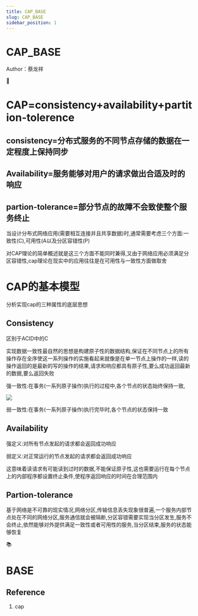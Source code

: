 ```yaml
---
title: CAP_BASE
slug: CAP_BASE
sidebar_position: 1
---
```



# CAP_BASE

Author：蔡龙祥

<div class="callout callout-bg-2 callout-border-2">
<div class='callout-emoji'>🥛</div>
<h1>CAP=consistency+availability+partition-tolerence</h1>
<h2>consistency=分布式服务的不同节点存储的数据在一定程度上保持同步</h2>
<h2>Availability=服务能够对用户的请求做出合适及时的响应</h2>
<h2>partion-tolerance=部分节点的故障不会致使整个服务终止</h2>
</div>

当设计分布式网络应用(需要相互连接并且共享数据)时,通常需要考虑三个方面:一致性(C),可用性(A以及分区容错性(P)

对CAP理论的简单概述就是这三个方面不能同时兼得,又由于网络应用必须满足分区容错性,cap理论在现实中的应用往往是在可用性与一致性方面做取舍

# CAP的基本模型

分析实现cap的三种属性的底层思想

## Consistency

区别于ACID中的C

实现数据一致性最自然的思想是构建原子性的数据结构,保证在不同节点上的所有操作存在全序使这一系列操作的实施看起来就像是在单一节点上操作的一样,读的操作返回的是最新的写的操作的结果,请求和响应都具有原子性,要么成功返回最新的数据,要么返回失败

强一致性:在事务(一系列原子操作)执行的过程中,各个节点的状态始终保持一致,

![](/assets/Z1enbKR8uoe0LwxpQgQcasVFnlf.png)

弱一致性:在事务(一系列原子操作)执行完毕时,各个节点的状态保持一致

## Availability

强定义:对所有节点发起的请求都会返回成功响应

弱定义:对正常运行的节点发起的请求都会返回成功响应

这意味着读请求有可能读到过时的数据,不能保证原子性,这也需要运行在每个节点上的内部程序都设置终止条件,使程序返回响应的时间在合理范围内

## Partion-tolerance

基于网络是不可靠的现实情况,网络分区,传输信息丢失现象很普遍,一个服务内部节点处在不同的网络分区,服务通信就会被隔断,分区容错需要实现当分区发生,服务不会终止,依然能够对外提供满足一致性或者可用性的服务,当分区结束,服务的状态能够恢复

<div class="callout callout-bg-2 callout-border-2">
<div class='callout-emoji'>📚</div>
<h1>BASE</h1>
</div>

## Reference

1. cap

